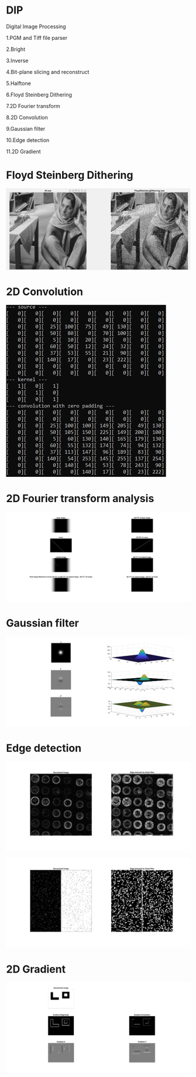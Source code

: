 # DIP
Digital Image Processing

1.PGM and Tiff file parser

2.Bright

3.Inverse

4.Bit-plane slicing and reconstruct

5.Halftone

6.Floyd Steinberg Dithering

7.2D Fourier transform

8.2D Convolution

9.Gaussian filter

10.Edge detection

11.2D Gradient

# Floyd Steinberg Dithering
![image](https://github.com/MouChiaHung/DIP/blob/master/Debug/FloydSteinbergDithering.png)

# 2D Convolution
![image](https://github.com/MouChiaHung/DIP/blob/master/Debug/conv.jpg)

# 2D Fourier transform analysis
![image](https://github.com/MouChiaHung/DIP/blob/master/Debug/denoised.jpg)

# Gaussian filter
![image](https://github.com/MouChiaHung/DIP/blob/master/Debug/Gaussion%20distribution%202D.jpg)

# Edge detection
![image](https://github.com/MouChiaHung/DIP/blob/master/Debug/sobel_filter.jpg)

![image](https://github.com/MouChiaHung/DIP/blob/master/Debug/sobel_filter_edge.jpg)

# 2D Gradient
![image](https://github.com/MouChiaHung/DIP/blob/master/Debug/gradient_2object.jpg)
